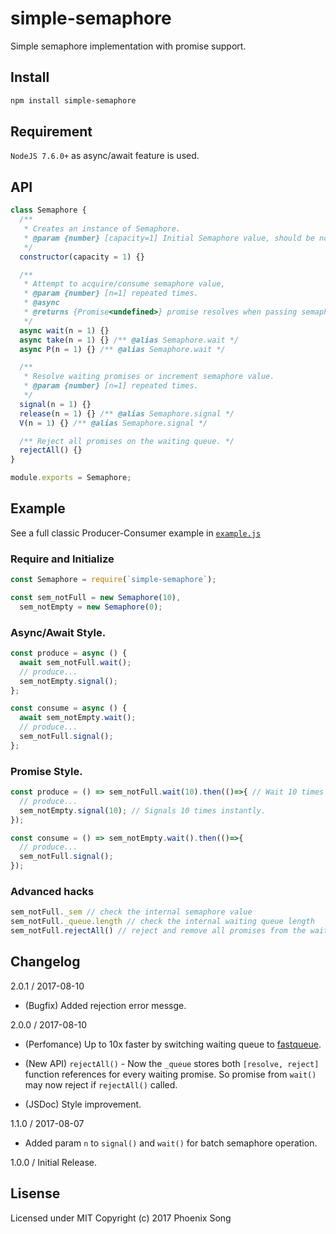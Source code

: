 # simple-semaphore
Simple semaphore implementation with promise support.

## Install
```bash
npm install simple-semaphore
```

## Requirement

`NodeJS 7.6.0+` as async/await feature is used.

## API
```javascript
class Semaphore {
  /**
   * Creates an instance of Semaphore.
   * @param {number} [capacity=1] Initial Semaphore value, should be non-negative.
   */
  constructor(capacity = 1) {}

  /**
   * Attempt to acquire/consume semaphore value,
   * @param {number} [n=1] repeated times.
   * @async
   * @returns {Promise<undefined>} promise resolves when passing semaphore condition.
   */
  async wait(n = 1) {}
  async take(n = 1) {} /** @alias Semaphore.wait */
  async P(n = 1) {} /** @alias Semaphore.wait */

  /**
   * Resolve waiting promises or increment semaphore value.
   * @param {number} [n=1] repeated times.
   */
  signal(n = 1) {}
  release(n = 1) {} /** @alias Semaphore.signal */
  V(n = 1) {} /** @alias Semaphore.signal */

  /** Reject all promises on the waiting queue. */
  rejectAll() {}
}

module.exports = Semaphore;
```

## Example
See a full classic Producer-Consumer example in [`example.js`](/example.js)

### Require and Initialize
```javascript
const Semaphore = require(`simple-semaphore`);

const sem_notFull = new Semaphore(10),
  sem_notEmpty = new Semaphore(0);
```
### Async/Await Style.
```javascript
const produce = async () {
  await sem_notFull.wait();
  // produce...
  sem_notEmpty.signal();
};

const consume = async () {
  await sem_notEmpty.wait();
  // produce...
  sem_notFull.signal();
};
```
### Promise Style.
```javascript
const produce = () => sem_notFull.wait(10).then(()=>{ // Wait 10 times before resolve.
  // produce...
  sem_notEmpty.signal(10); // Signals 10 times instantly.
});

const consume = () => sem_notEmpty.wait().then(()=>{
  // produce...
  sem_notFull.signal();
});
```
### Advanced hacks
```javascript
sem_notFull._sem // check the internal semaphore value
sem_notFull._queue.length // check the internal waiting queue length
sem_notFull.rejectAll() // reject and remove all promises from the waiting queue.
```
## Changelog
2.0.1 / 2017-08-10
  * (Bugfix) Added rejection error messge.

2.0.0 / 2017-08-10
  * (Perfomance) Up to 10x faster by switching waiting queue to [fastqueue](https://www.npmjs.com/package/fastqueue).
  + (New API) `rejectAll()` - Now the `_queue` stores both `[resolve, reject]` function references for every waiting promise. So promise from `wait()` may now reject if `rejectAll()` called.
  * (JSDoc) Style improvement.

1.1.0 / 2017-08-07
  * Added param `n` to `signal()` and `wait()` for batch semaphore operation.

1.0.0 / Initial Release.

## Lisense
Licensed under MIT
Copyright (c) 2017 Phoenix Song
